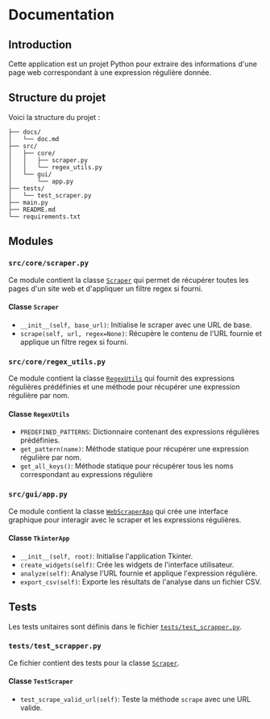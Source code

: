 # Documentation

## Introduction
Cette application est un projet Python pour extraire des informations d'une page web correspondant à une expression régulière donnée.

## Structure du projet
Voici la structure du projet :
```
├── docs/
│   └── doc.md
├── src/
│   ├── core/
│   │   ├── scraper.py
│   │   └── regex_utils.py
│   └── gui/
│       └── app.py
├── tests/
│   └── test_scraper.py
├── main.py
├── README.md
└── requirements.txt
```

## Modules

### `src/core/scraper.py`
Ce module contient la classe [`Scraper`](../src/core/scraper.py) qui permet de récupérer toutes les pages d'un site web et d'appliquer un filtre regex si fourni.

#### Classe `Scraper`
- `__init__(self, base_url)`: Initialise le scraper avec une URL de base.
- `scrape(self, url, regex=None)`: Récupère le contenu de l'URL fournie et applique un filtre regex si fourni.

### `src/core/regex_utils.py`
Ce module contient la classe [`RegexUtils`](../src/core/regex_utils.py) qui fournit des expressions régulières prédéfinies et une méthode pour récupérer une expression régulière par nom.

#### Classe `RegexUtils`
- `PREDEFINED_PATTERNS`: Dictionnaire contenant des expressions régulières prédéfinies.
- `get_pattern(name)`: Méthode statique pour récupérer une expression régulière par nom.
- `get_all_keys()`: Méthode statique pour récupérer tous les noms correspondant au expressions régulière

### `src/gui/app.py`
Ce module contient la classe [`WebScraperApp`](../src/gui/app.py) qui crée une interface graphique pour interagir avec le scraper et les expressions régulières.

#### Classe `TkinterApp`
- `__init__(self, root)`: Initialise l'application Tkinter.
- `create_widgets(self)`: Crée les widgets de l'interface utilisateur.
- `analyze(self)`: Analyse l'URL fournie et applique l'expression régulière.
- `export_csv(self)`: Exporte les résultats de l'analyse dans un fichier CSV.

## Tests
Les tests unitaires sont définis dans le fichier [`tests/test_scrapper.py`](../tests/test_scrapper.py).

### `tests/test_scrapper.py`
Ce fichier contient des tests pour la classe [`Scraper`](../src/core/scraper.py).

#### Classe `TestScraper`
- `test_scrape_valid_url(self)`: Teste la méthode `scrape` avec une URL valide.